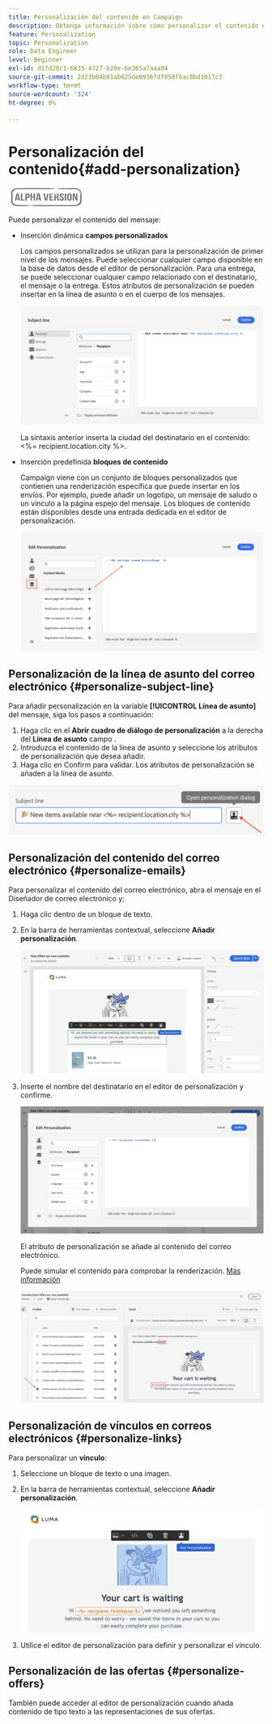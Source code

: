 ```yaml
---
title: Personalización del contenido en Campaign
description: Obtenga información sobre cómo personalizar el contenido en la interfaz de usuario web de Adobe Campaign
feature: Personalization
topic: Personalization
role: Data Engineer
level: Beginner
exl-id: d1fd20c1-6835-4727-b20e-6e365a7aaa04
source-git-commit: 2d23b04b81ab625de0936fdf058f6ac8bd1017c3
workflow-type: tm+mt
source-wordcount: '324'
ht-degree: 0%

---
```


# Personalización del contenido{#add-personalization}

![](../assets/do-not-localize/badge.png)

Puede personalizar el contenido del mensaje:

* Inserción dinámica **campos personalizados**

   Los campos personalizados se utilizan para la personalización de primer nivel de los mensajes. Puede seleccionar cualquier campo disponible en la base de datos desde el editor de personalización. Para una entrega, se puede seleccionar cualquier campo relacionado con el destinatario, el mensaje o la entrega. Estos atributos de personalización se pueden insertar en la línea de asunto o en el cuerpo de los mensajes.

   ![](assets/perso-subject-line.png)

   La sintaxis anterior inserta la ciudad del destinatario en el contenido: &lt;%= recipient.location.city %>.

* Inserción predefinida **bloques de contenido**

   Campaign viene con un conjunto de bloques personalizados que contienen una renderización específica que puede insertar en los envíos. Por ejemplo, puede añadir un logotipo, un mensaje de saludo o un vínculo a la página espejo del mensaje. Los bloques de contenido están disponibles desde una entrada dedicada en el editor de personalización.

   ![](assets/perso-content-blocks.png)
<!--
* Create **conditional content**

    Configure conditional content to add dynamic personalization based on the recipient’s profile for example. Text blocks and/or images are inserted when a particular condition is true.
-->

## Personalización de la línea de asunto del correo electrónico {#personalize-subject-line}

Para añadir personalización en la variable **[!UICONTROL Línea de asunto]** del mensaje, siga los pasos a continuación:

1. Haga clic en el **Abrir cuadro de diálogo de personalización** a la derecha del **Línea de asunto** campo .
1. Introduzca el contenido de la línea de asunto y seleccione los atributos de personalización que desea añadir.
1. Haga clic en Confirm para validar. Los atributos de personalización se añaden a la línea de asunto.

![](assets/perso-subject.png)

## Personalización del contenido del correo electrónico {#personalize-emails}

Para personalizar el contenido del correo electrónico, abra el mensaje en el Diseñador de correo electrónico y:

1. Haga clic dentro de un bloque de texto.
1. En la barra de herramientas contextual, seleccione **Añadir personalización**.

   ![](assets/perso-add-to-content.png)

1. Inserte el nombre del destinatario en el editor de personalización y confirme.

   ![](assets/perso-add-name.png)

   El atributo de personalización se añade al contenido del correo electrónico.

   Puede simular el contenido para comprobar la renderización. [Más información](../preview-test/preview-content.md)

   ![](assets/perso-rendering.png)


## Personalización de vínculos en correos electrónicos {#personalize-links}

Para personalizar un **vínculo**:

1. Seleccione un bloque de texto o una imagen.
1. En la barra de herramientas contextual, seleccione **Añadir personalización**.

   ![](assets/perso-link.png)

1. Utilice el editor de personalización para definir y personalizar el vínculo.

## Personalización de las ofertas {#personalize-offers}

También puede acceder al editor de personalización cuando añada contenido de tipo texto a las representaciones de sus ofertas.

